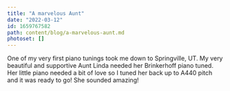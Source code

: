 ```yaml
---
title: "A marvelous Aunt"
date: "2022-03-12"
id: 1659767582
path: content/blog/a-marvelous-aunt.md
photoset: []
---
```

One of my very first piano tunings took me down to Springville, UT. My very beautiful and  supportive Aunt Linda needed her Brinkerhoff piano tuned. Her little piano needed a bit of love so I tuned her back up to A440 pitch and it was ready to go! She sounded amazing!